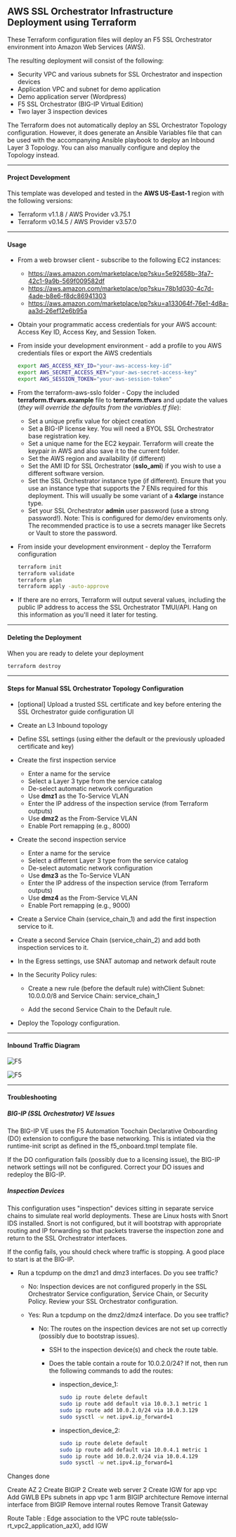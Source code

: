 ## AWS SSL Orchestrator Infrastructure Deployment using Terraform

These Terraform configuration files will deploy an F5 SSL Orchestrator environment into Amazon Web Services (AWS).

The resulting deployment will consist of the following:

- Security VPC and various subnets for SSL Orchestrator and inspection devices
- Application VPC and subnet for demo application
- Demo application server (Wordpress)
- F5 SSL Orchestrator (BIG-IP Virtual Edition)
- Two layer 3 inspection devices

The Terraform does not automatically deploy an SSL Orchestrator Topology configuration. However, it does generate an Ansible Variables file that can be used with the accompanying Ansible playbook to deploy an Inbound Layer 3 Topology. You can also manually configure and deploy the Topology instead.

-----

#### Project Development

This template was developed and tested in the **AWS US-East-1** region with the following versions:

- Terraform v1.1.8 / AWS Provider v3.75.1
- Terraform v0.14.5 / AWS Provider v3.57.0

-----

#### Usage

- From a web browser client - subscribe to the following EC2 instances:

  - https://aws.amazon.com/marketplace/pp?sku=5e92658b-3fa7-42c1-9a9b-569f009582df
  - https://aws.amazon.com/marketplace/pp?sku=78b1d030-4c7d-4ade-b8e6-f8dc86941303
  - https://aws.amazon.com/marketplace/pp?sku=a133064f-76e1-4d8a-aa3d-26ef12e6b95a

- Obtain your programmatic access credentials for your AWS account: Access Key ID, Access Key, and Session Token.

- From inside your development environment - add a profile to you AWS credentials files or export the AWS credentials
  ```bash
  export AWS_ACCESS_KEY_ID="your-aws-access-key-id"
  export AWS_SECRET_ACCESS_KEY="your-aws-secret-access-key"
  export AWS_SESSION_TOKEN="your-aws-session-token"
  ```

- From the terraform-aws-sslo folder - Copy the included **terraform.tfvars.example** file to **terraform.tfvars** and update the values (*they will override the defaults from the *variables.tf* file*):

  - Set a unique prefix value for object creation
  - Set a BIG-IP license key. You will need a BYOL SSL Orchestrator base registration key.
  - Set a unique name for the EC2 keypair. Terraform will create the keypair in AWS and also save it to the current folder.
  - Set the AWS region and availability (if different)
  - Set the AMI ID for SSL Orchestrator (**sslo_ami**) if you wish to use a different software version.
  - Set the SSL Orchestrator instance type (if different). Ensure that you use an instance type that supports the 7 ENIs required for this deployment. This will usually be some variant of a **4xlarge** instance type.
  - Set your SSL Orchestrator **admin** user password (use a strong password!). Note: This is configured for demo/dev enviroments only. The recommended practice is to use a secrets manager like Secrets or Vault to store the password.

- From inside your development environment - deploy the Terraform configuration
  ```bash
  terraform init
  terraform validate
  terraform plan
  terraform apply -auto-approve
  ```

- If there are no errors, Terraform  will output several values, including the public IP address to access the SSL Orchestrator TMUI/API. Hang on this information as you'll need it later for testing.

----

#### Deleting the Deployment

When you are ready to delete your deployment
  ```bash
  terraform destroy
  ```

----

#### Steps for Manual SSL Orchestrator Topology Configuration

- [optional] Upload a trusted SSL certificate and key before entering the SSL Orchestrator guide configuration UI

- Create an L3 Inbound topology

- Define SSL settings (using either the default or the previously uploaded certificate and key)

- Create the first inspection service
  - Enter a name for the service
  - Select a Layer 3 type from the service catalog
  - De-select automatic network configuration
  - Use **dmz1** as the To-Service VLAN
  - Enter the IP address of the inspection service (from Terraform outputs)
  - Use **dmz2** as the From-Service VLAN
  - Enable Port remapping (e.g., 8000)

- Create the second inspection service
  - Enter a name for the service
  - Select a different Layer 3 type from the service catalog
  - De-select automatic network configuration
  - Use **dmz3** as the To-Service VLAN
  - Enter the IP address of the inspection service (from Terraform outputs)
  - Use **dmz4** as the From-Service VLAN
  - Enable Port remapping (e.g., 9000)

- Create a Service Chain (service_chain_1) and add the first inspection service to it.

- Create a second Service Chain (service_chain_2) and add both inspection services to it.

- In the Egress settings, use SNAT automap and network default route

- In the Security Policy rules:

  - Create a new rule (before the default rule) withClient Subnet: 10.0.0.0/8 and Service Chain: service_chain_1

  - Add the second Service Chain to the Default rule.

- Deploy the Topology configuration.

----

#### Inbound Traffic Diagram

 ![F5](https://user-images.githubusercontent.com/16813250/166265042-6008008a-6e60-4034-b6aa-51924ce485da.png)

 ![F5](https://user-images.githubusercontent.com/16813250/166265200-9c753ea5-3a27-4c1c-ba03-0205be2e168a.png)

----

#### Troubleshooting

##### BIG-IP (SSL Orchestrator) VE Issues

The BIG-IP VE uses the F5 Automation Toochain Declarative Onboarding (DO) extension to configure the base networking. This is intiated via the runtime-init script as defined in the f5_onboard.tmpl template file.

If the DO configuration fails (possibly due to a licensing issue), the BIG-IP network settings will not be configured. Correct your DO issues and redeploy the BIG-IP.


##### Inspection Devices

This configuration uses "inspection" devices sitting in separate service chains to simulate real world deployments. These are Linux hosts with Snort IDS installed. Snort is not configured, but it will bootstrap with appropriate routing and IP forwarding so that packets traverse the inspection zone and return to the SSL Orchestrator interfaces.

If the config fails, you should check where traffic is stopping.  A good place to start is at the BIG-IP.

- Run a tcpdump on the dmz1 and dmz3 interfaces. Do you see traffic?
  - No: Inspection devices are not configured properly in the SSL Orchestrator Service configuration, Service Chain, or Security Policy. Review your SSL Orchestrator configuration.

  - Yes: Run a tcpdump on the dmz2/dmz4 interface. Do you see traffic?

    - No: The routes on the inspection devices are not set up correctly (possibly due to bootstrap issues).

      - SSH to the inspection device(s) and check the route table.

      - Does the table contain a route for 10.0.2.0/24? If not, then run the following commands to add the routes:

        - inspection_device_1: 

          ```bash
          sudo ip route delete default
          sudo ip route add default via 10.0.3.1 metric 1
          sudo ip route add 10.0.2.0/24 via 10.0.3.129
          sudo sysctl -w net.ipv4.ip_forward=1
          ```

        - inspection_device_2:

          ```bash
          sudo ip route delete default
          sudo ip route add default via 10.0.4.1 metric 1
          sudo ip route add 10.0.2.0/24 via 10.0.4.129
          sudo sysctl -w net.ipv4.ip_forward=1
          ```

Changes done

Create AZ 2
Create BIGIP 2
Create web server 2
Create IGW for app vpc
Add GWLB EPs subnets in app vpc
1 arm BIGIP architecture
Remove internal interface from BIGIP
Remove internal routes
Remove Transit Gateway

Route Table : Edge association to the VPC route table(sslo-rt_vpc2_application_azX), add IGW